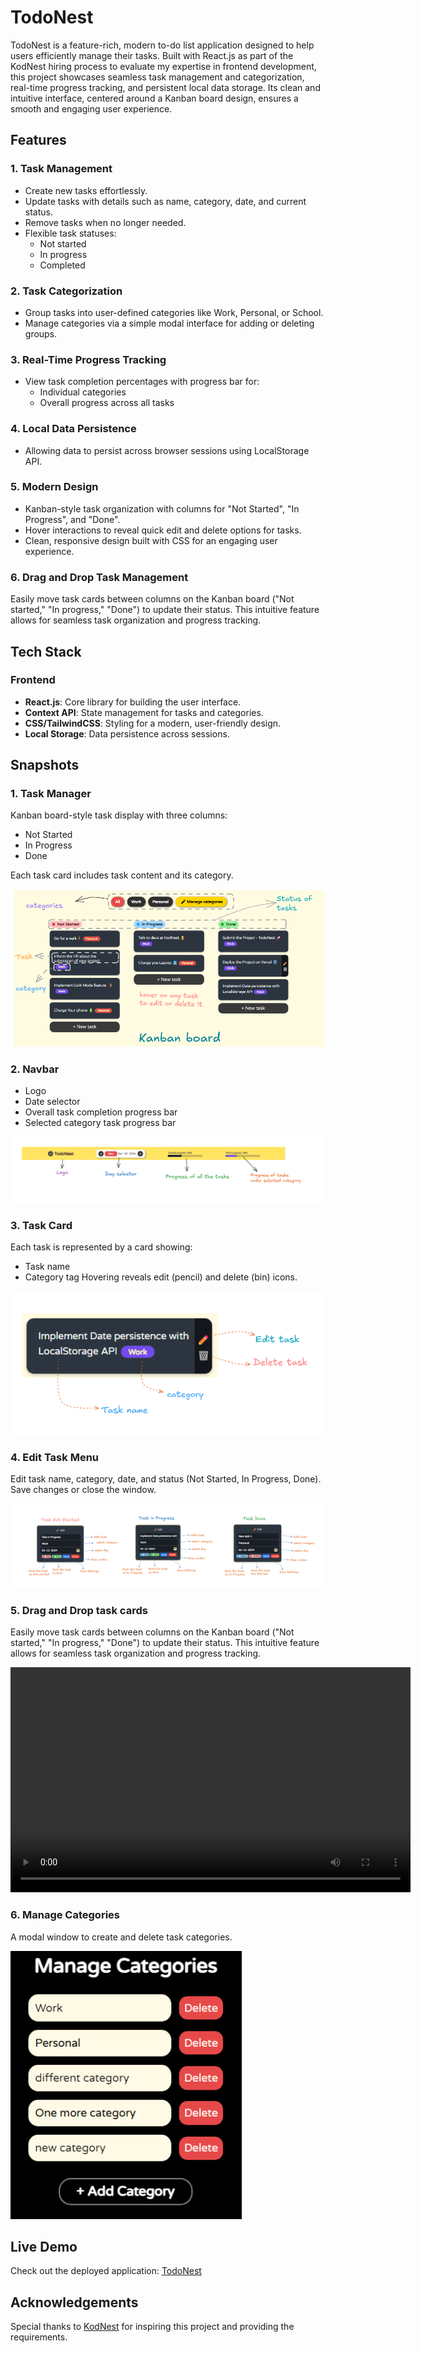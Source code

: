 # TodoNest

TodoNest is a feature-rich, modern to-do list application designed to help users efficiently manage their tasks. Built with React.js as part of the KodNest hiring process to evaluate my expertise in frontend development, this project showcases seamless task management and categorization, real-time progress tracking, and persistent local data storage. Its clean and intuitive interface, centered around a Kanban board design, ensures a smooth and engaging user experience.

## Features

### 1. Task Management
- Create new tasks effortlessly.
- Update tasks with details such as name, category, date, and current status.
- Remove tasks when no longer needed.
- Flexible task statuses:
  - Not started
  - In progress
  - Completed

### 2. Task Categorization
- Group tasks into user-defined categories like Work, Personal, or School.
- Manage categories via a simple modal interface for adding or deleting groups.

### 3. Real-Time Progress Tracking
- View task completion percentages with progress bar for:
  - Individual categories
  - Overall progress across all tasks

### 4. Local Data Persistence
- Allowing data to persist across browser sessions using LocalStorage API.

### 5. Modern Design
- Kanban-style task organization with columns for "Not Started", "In Progress", and "Done".
- Hover interactions to reveal quick edit and delete options for tasks.
- Clean, responsive design built with CSS for an engaging user experience.

### 6. Drag and Drop Task Management 
Easily move task cards between columns on the Kanban board ("Not started," "In progress," "Done") to update their status. This intuitive feature allows for seamless task organization and progress tracking.
 
## Tech Stack

### Frontend
- **React.js**: Core library for building the user interface.
- **Context API**: State management for tasks and categories.
- **CSS/TailwindCSS**: Styling for a modern, user-friendly design.
- **Local Storage**: Data persistence across sessions.

## Snapshots

### 1. Task Manager
Kanban board-style task display with three columns:
- Not Started
- In Progress
- Done

Each task card includes task content and its category.

![Task Manager Snapshot](Snapshots/kanban%20board.png)

### 2. Navbar
- Logo
- Date selector
- Overall task completion progress bar
- Selected category task progress bar

![Navbar Snapshot](Snapshots/navbar.png)

### 3. Task Card
Each task is represented by a card showing:
- Task name
- Category tag
Hovering reveals edit (pencil) and delete (bin) icons.

![Task Card Snapshot](Snapshots/task.png)

### 4. Edit Task Menu
Edit task name, category, date, and status (Not Started, In Progress, Done). Save changes or close the window.

![Edit Task Menu](Snapshots/edit%20task.png)

### 5. Drag and Drop task cards
Easily move task cards between columns on the Kanban board ("Not started," "In progress," "Done") to update their status. This intuitive feature allows for seamless task organization and progress tracking.

<video src="Snapshots\drag_n_drop.mp4" width="640" height="360" controls>
  Your browser does not support the video tag.
</video>

### 6. Manage Categories
A modal window to create and delete task categories.

![Manage Categories Snapshot](Snapshots/category.png)


## Live Demo
Check out the deployed application: [TodoNest](https://todonest-kodnest-assignment.vercel.app/)


## Acknowledgements
Special thanks to [KodNest](https://www.kodnest.com/) for inspiring this project and providing the requirements.
